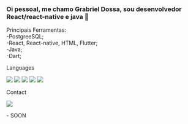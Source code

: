 ### Oi pessoal, me chamo Grabriel Dossa, sou desenvolvedor React/react-native e java 👋</br>
Principais Ferramentas: </br>
-PostgreeSQL; </br>
-React, React-native, HTML, Flutter; </br>
-Java; </br>
-Dart; </br>

<p>Languages</p>
<div style="dislay= flex">
<img src="https://img.shields.io/badge/HTML5-E34F26?style=for-the-badge&logo=html5&logoColor=white" /> 
<img src="https://img.shields.io/badge/CSS3-1572B6?style=for-the-badge&logo=css3&logoColor=white" />
<img src="https://img.shields.io/badge/Javascript-323330?style=for-the-badge&logo=javascript&logoColor=F7DF1E" />
<img src="https://img.shields.io/badge/TypeScript-007ACC?style=for-the-badge&logo=typescript&logoColor=white" /> 
<img src="https://img.shields.io/badge/Java-ED8B00?style=for-the-badge&logo=java&logoColor=white" />
</div>

<p>Contact</p>
<div>
  <div style="dislay= flex"> <img src="https://img.shields.io/badge/Gmail-D14836?style=for-the-badge&logo=gmail&logoColor=white" /><p> - SOON</p> </div>
</div>
